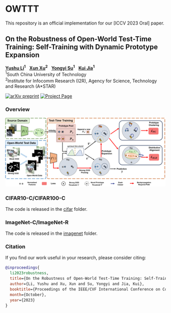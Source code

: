 # OWTTT

This repository is an official implementation for our [ICCV 2023 Oral] paper.

## On the Robustness of Open-World Test-Time Training: Self-Training with Dynamic Prototype Expansion

**[Yushu Li](https://yushu-li.github.io/)<sup>1</sup>** &nbsp; **[Xun Xu](https://alex-xun-xu.github.io/)<sup>2</sup>** &nbsp; **[Yongyi Su](https://yysu.site/)<sup>1</sup>** &nbsp;  **[Kui Jia](http://kuijia.site/)<sup>1</sup>**
<br>
<sup>1</sup>South China University of Technology &nbsp; 
<br><sup>2</sup>Institute for Infocomm Research (I2R), Agency for Science, Technology and Research (A*STAR)
<br>

[![arXiv preprint](http://img.shields.io/badge/arXiv-2308.09942-b31b1b)](https://arxiv.org/abs/2308.09942)
[![Project Page](http://img.shields.io/badge/Project%20Page-OWTTT-brightgreen)](https://yushu-li.github.io/owttt-site/)


### Overview

![](./imgs/overview.png)


### CIFAR10-C/CIFAR100-C

The code is released in the [cifar](cifar) folder.

### ImageNet-C/ImageNet-R

The code is released in the [imagenet](imagenet) folder.

### Citation

If you find our work useful in your research, please consider citing:

```bibtex
@inproceedings{
  li2023robustness,
  title={On the Robustness of Open-World Test-Time Training: Self-Training with Dynamic Prototype Expansion},
  author={Li, Yushu and Xu, Xun and Su, Yongyi and Jia, Kui},
  booktitle={Proceedings of the IEEE/CVF International Conference on Computer Vision (ICCV)},
  month={October},
  year={2023}
}
```